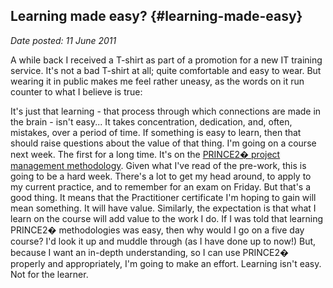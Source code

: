 ## Learning made easy? {#learning-made-easy}

_Date posted: 11 June 2011_

A while back I received a T-shirt as part of a promotion for a new IT training service. It's not a bad T-shirt at all; quite comfortable and easy to wear. But wearing it in public makes me feel rather uneasy, as the words on it run counter to what I believe is true:

It's just that learning - that process through which connections are made in the brain - isn't easy... It takes concentration, dedication, and, often, mistakes, over a period of time. If something is easy to learn, then that should raise questions about the value of that thing. I'm going on a course next week. The first for a long time. It's on the [PRINCE2� project management methodology](http://www.ogc.gov.uk/methods_prince_2.asp). Given what I've read of the pre-work, this is going to be a hard week. There's a lot to get my head around, to apply to my current practice, and to remember for an exam on Friday. But that's a good thing. It means that the Practitioner certificate I'm hoping to gain will mean something. It will have value. Similarly, the expectation is that what I learn on the course will add value to the work I do. If I was told that learning PRINCE2� methodologies was easy, then why would I go on a five day course? I'd look it up and muddle through (as I have done up to now!) But, because I want an in-depth understanding, so I can use PRINCE2� properly and appropriately, I'm going to make an effort. Learning isn't easy. Not for the learner.